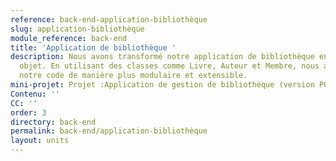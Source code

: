 ```yaml
---
reference: back-end-application-bibliothèque
slug: application-bibliothèque
module_reference: back-end
title: 'Application de bibliothèque '
description: Nous avons transformé notre application de bibliothèque en une architecture
  objet. En utilisant des classes comme Livre, Auteur et Membre, nous avons structuré
  notre code de manière plus modulaire et extensible.
mini-projet: Projet :Application de gestion de bibliothèque (version POO)
Contenu: ''
CC: ''
order: 3
directory: back-end
permalink: back-end/application-bibliothèque
layout: units
---
```

